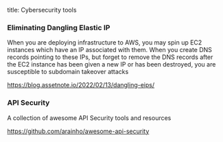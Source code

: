 title: Cybersecurity tools

### Eliminating Dangling Elastic IP

When you are deploying infrastructure to AWS, you may spin up EC2 instances which have an IP associated with them. When you create DNS records pointing to these IPs, but forget to remove the DNS records after the EC2 instance has been given a new IP or has been destroyed, you are susceptible to subdomain takeover attacks

<https://blog.assetnote.io/2022/02/13/dangling-eips/>

### API Security

A collection of awesome API Security tools and resources

<https://github.com/arainho/awesome-api-security>

